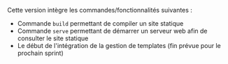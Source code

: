 Cette version intègre les commandes/fonctionnalités suivantes :

- Commande `build` permettant de compiler un site statique
- Commande `serve` permettant de démarrer un serveur web afin de consulter le site statique
- Le début de l'intégration de la gestion de templates (fin prévue pour le prochain sprint)